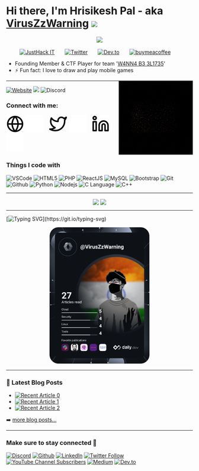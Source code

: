 # Hi there, I'm Hrisikesh Pal - aka [VirusZzWarning](https://viruszzwarning.medium.com)  <img src="https://media.giphy.com/media/hvRJCLFzcasrR4ia7z/giphy.gif" width="39"> 
<p align="center">
<a href="https://github.com/DenverCoder1/readme-typing-svg"><img src="https://readme-typing-svg.demolab.com/?lines=Cybersecurity%20Student;Web%20Developer;UI%20Designer;4%2B%20years%20of%20coding%20experience;Always%20learning%20new%20things&font=Fira%20Code&center=true&width=440&height=45&color=F7D300Center=true&size=22&pause=1000"></a>
</p>

<!-- Social icons section -->
<p align="center">
  <a href="https://www.youtube.com/channel/UC8TBVNC_3-Qnk7Nj3zJMeNA"><img height="32px" alt="JustHack IT" title="Youtube" src="https://yt3.googleusercontent.com/wnYYjczTOT7shRluvsR4MyLJrotUbrsU0S5o-BtUtK4ORJm2Sod_0LveowG34QwG2wu84vC2Xg=s176-c-k-c0x00ffffff-no-rj"></a>
  &#8287;&#8287;&#8287;&#8287;&#8287;
  <a href="https://twitter.com/hrisikesh_pal"><img height="31px" alt="Twitter" title="Twitter" src="https://i.imgur.com/b4Nmq13.png"></a>
  &#8287;&#8287;&#8287;&#8287;&#8287;
  <a href="https://dev.to/viruszzwarning"><img height="32px" alt="Dev.to" title="VirusZzWarning Dev.to" src="https://d2fltix0v2e0sb.cloudfront.net/dev-black.png"></a>
  &#8287;&#8287;&#8287;&#8287;&#8287;
  <a href="https://www.buymeacoffee.com/hrisikesh"><img height="32px" alt="buymeacoffee" title="Buy me a coffee" src="https://www.buymeacoffee.com/assets/img/guidelines/download-assets-sm-1.svg"></a>
  &#8287;&#8287;&#8287;&#8287;&#8287;
  </p>



- Founding Member & CTF Player for team '[W4NN4 B3 3L1735](https://ctftime.org/team/194276)' 
- ⚡ Fun fact: I love to draw and play mobile games
<img align="right" src="https://github.com/VirusZzHkP/VirusZzHkP/blob/main/img/VirusZzWarning.gif" alt="viruszzwarning logo">

---

<a target="_blank" href="https://officialhrisikesh.000webhostapp.com/"><img alt="Website" src="https://img.shields.io/website?down_color=red&down_message=Offline&label=Website%20Status&logo=tryhackme&logoColor=white&style=flat-square&up_message=Online&url=https%3A%2F%2Fofficialhrisikesh.000webhostapp.com%2F"></a>
![](https://komarev.com/ghpvc/?username=VirusZzHkP&style=flat-square&color=red)
![Discord](https://img.shields.io/discord/1066058664898727946?color=yellow&logo=discord&logoColor=white&style=flat-square)
  
### Connect with me:

[![website](./img/globe-light.svg)](https://viruszzwarning.medium.com#gh-light-mode-only)
[![website](./img/globe-dark.svg)](https://viruszzwarning.medium.com#gh-dark-mode-only)
&nbsp;&nbsp;
[![website](./img/twitter-light.svg)](https://twitter.com/intent/follow?original_referer=https%3A%2F%2Fgithub.com%2FcodeSTACKr&screen_name=hrisikesh_pal#gh-light-mode-only)
[![website](./img/twitter-dark.svg)](https://twitter.com/intent/follow?original_referer=https%3A%2F%2Fgithub.com%2FcodeSTACKr&screen_name=hrisikesh_pal#gh-dark-mode-only)
&nbsp;&nbsp;
[![website](./img/linkedin-light.svg)](https://www.linkedin.com/in/viruszzwarning#gh-light-mode-only)
[![website](./img/linkedin-dark.svg)](https://www.linkedin.com/in/viruszzwarning#gh-dark-mode-only)
&nbsp;&nbsp;


<h3>Things I code with</h3>
<p>

<img alt="VSCode" src="https://img.shields.io/badge/-VS%20Code-blue?style=for-the-badge&logo=visualstudio&logoColor=white" />

<img alt="HTML5" src="https://img.shields.io/badge/-HTML5-E34F26?style=for-the-badge&logo=visualstudio&logoColor=white" />

<img alt="PHP" src="https://img.shields.io/badge/-PHP-45b8d8?style=for-the-badge&logo=php&logoColor=white" />

<img alt="ReactJS" src="https://img.shields.io/badge/React-20232A?style=for-the-badge&logo=react&logoColor=61DAFB" />

<img alt="MySQL" src="https://img.shields.io/badge/-MySQL-F9A03C?style=for-the-badge&logo=laravel&logoColor=white" />

<img alt="Bootstrap" src="https://img.shields.io/badge/-Bootstrap-green?style=for-the-badge&logo=Bootstrap&logoColor=white" />

<img alt="Git" src="https://img.shields.io/badge/-Git-F05032?style=for-the-badge&logo=Git&logoColor=white" />

<img alt="Github" src="https://img.shields.io/badge/-GitHub-grey?style=for-the-badge&logo=Github&logoColor=white" />

<img alt="Python" src="https://img.shields.io/badge/-python-3670A0?style=for-the-badge&logo=python&logoColor=yellow" />

<img alt="Nodejs" src="https://img.shields.io/badge/-Nodejs-43853d?style=for-the-badge&logo=Node.js&logoColor=white" />

<img alt="C Language" src="https://img.shields.io/badge/-C%20Language-blue?style=for-the-badge&logo=C&logoColor=white" />

<img alt="C++" src="https://img.shields.io/badge/-c++-blue?style=for-the-badge&logo=c%2B%2B&logoColor=white" />
</p>




---

<p align="center">
<a href="https://github.com/VirusZzHkP"><img src="https://github-readme-stats.vercel.app/api?username=VirusZzHkP&count_private=true&show_icons=true&theme=midnight-purple&line_height=48&custom_title=Github_Stats&hide=stars&include_all_commits&card_width=205" align="center"></a>
<a href="https://github.com/VirusZzHkP"><img src="https://github-readme-stats.vercel.app/api/top-langs/?username=VirusZzHkP&count_private=true&hide=html,scss,,ejs&theme=midnight-purple&card_width=205" align="center"></a>
</p>


---
[![Typing SVG](https://readme-typing-svg.demolab.com?font=Raleway&pause=1000&color=F7F7F7&width=435&lines=My+DEV+Card...)](https://git.io/typing-svg)
<div align="center">
<a href="https://app.daily.dev/VirusZzWarning"><img src="https://github.com/VirusZzHkP/VirusZzHkP/blob/main/devcard.svg" width="270" alt="Hrisikesh Pal's Dev Card"/></a>
</div>

---



### 📕 Latest Blog Posts
<!-- BLOG-POST-LIST:START -->
- <a target="_blank" href="https://github-readme-medium-recent-article.vercel.app/medium/@viruszzwarning/0"><img src="https://github-readme-medium-recent-article.vercel.app/medium/@viruszzwarning/0" alt="Recent Article 0"></a>
- <a target="_blank" href="https://github-readme-medium-recent-article.vercel.app/medium/@viruszzwarning/1"><img src="https://github-readme-medium-recent-article.vercel.app/medium/@viruszzwarning/1" alt="Recent Article 1"></a>
- <a target="_blank" href="https://github-readme-medium-recent-article.vercel.app/medium/@viruszzwarning/2"><img src="https://github-readme-medium-recent-article.vercel.app/medium/@viruszzwarning/2" alt="Recent Article 2"></a> <br>
<!-- BLOG-POST-LIST:END -->

➡️ [more blog posts...](https://viruszzwarning.medium.com/)

---

<h3>Make sure to stay connected 🤗 </h3>
<p><a href="https://discord.com/invite/PUzR6YhXgR" target="_blank"><img alt="Discord" src="https://img.shields.io/badge/Discord-%235865F2.svg?style=for-the-badge&logo=discord&logoColor=white" /></a>
<a href="https://github.com/VirusZzHkP" target="_blank"><img alt="Github" src="https://img.shields.io/badge/GitHub-%2312100E.svg?&style=for-the-badge&logo=Github&logoColor=white" /></a>
<a href="https://www.linkedin.com/in/viruszzwarning" target="_blank"><img alt="LinkedIn" src="https://img.shields.io/badge/linkedin-%230077B5.svg?&style=for-the-badge&logo=linkedin&logoColor=white" /></a>
<a href="https://twitter.com/hrisikesh_pal" target="_blank"><img alt="Twitter Follow" src="https://img.shields.io/twitter/follow/hrisikesh_pal?color=blue&logoColor=yellow&style=for-the-badge"></a>
<a href="https://www.youtube.com/channel/UC8TBVNC_3-Qnk7Nj3zJMeNA?sub_confirmation=1" target="_blank"><img alt="YouTube Channel Subscribers" src="https://img.shields.io/youtube/channel/subscribers/UC8TBVNC_3-Qnk7Nj3zJMeNA?style=for-the-badge"></a>
<a href="https://viruszzwarning.medium.com/" target="_blank"><img alt="Medium" src="https://img.shields.io/badge/Medium-12100E?style=for-the-badge&logo=medium&logoColor=white"></a>
  <a href="https://dev.to/viruszzwarning" target="_blank"><img alt="Dev.to" src="https://img.shields.io/badge/dev.to-0A0A0A?style=for-the-badge&logo=dev.to&logoColor=white"></a>
</p>


